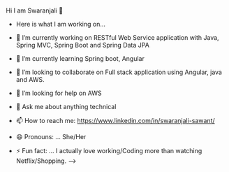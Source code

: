 ### 
Hi I am Swaranjali 👋
- Here is what I am working on...

- 🔭 I’m currently working on RESTful Web Service application with Java, Spring MVC, Spring Boot and Spring Data JPA
- 🌱 I’m currently learning Spring boot, Angular
- 👯 I’m looking to collaborate on Full stack application using Angular, java and AWS.
- 🤔 I’m looking for help on AWS
- 💬 Ask me about anything technical
- 📫 How to reach me: https://www.linkedin.com/in/swaranjali-sawant/
- 😄 Pronouns: ... She/Her
- ⚡ Fun fact: ... I actually love working/Coding more than watching Netflix/Shopping.
-->
